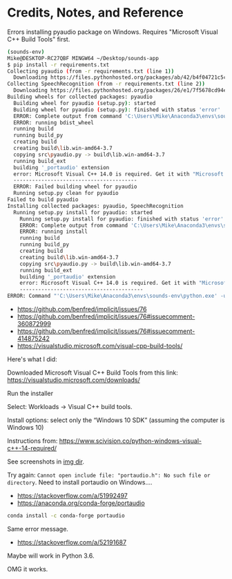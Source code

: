 # Credits, Notes, and Reference





Errors installing pyaudio package on Windows. Requires "Microsoft Visual C++ Build Tools" first.


```sh
(sounds-env)
Mike@DESKTOP-RC27QBF MINGW64 ~/Desktop/sounds-app
$ pip install -r requirements.txt
Collecting pyaudio (from -r requirements.txt (line 1))
  Downloading https://files.pythonhosted.org/packages/ab/42/b4f04721c5c5bfc196ce156b3c768998ef8c0ae3654ed29ea5020c749a6b/PyAudio-0.2.11.tar.gz
Collecting SpeechRecognition (from -r requirements.txt (line 2))
  Downloading https://files.pythonhosted.org/packages/26/e1/7f5678cd94ec1234269d23756dbdaa4c8cfaed973412f88ae8adf7893a50/SpeechRecognition-3.8.1-py2.py3-none-any.whl (32.8MB)
Building wheels for collected packages: pyaudio
  Building wheel for pyaudio (setup.py): started
  Building wheel for pyaudio (setup.py): finished with status 'error'
  ERROR: Complete output from command 'C:\Users\Mike\Anaconda3\envs\sounds-env\python.exe' -u -c 'import setuptools, tokenize;__file__='"'"'C:\\Users\\Mike\\AppData\\Local\\Temp\\pip-install-rp6a0dpo\\pyaudio\\setup.py'"'"';f=getattr(tokenize, '"'"'open'"'"', open)(__file__);code=f.read().replace('"'"'\r\n'"'"', '"'"'\n'"'"');f.close();exec(compile(code, __file__, '"'"'exec'"'"'))' bdist_wheel -d 'C:\Users\Mike\AppData\Local\Temp\pip-wheel-gpzf6zxn' --python-tag cp37:
  ERROR: running bdist_wheel
  running build
  running build_py
  creating build
  creating build\lib.win-amd64-3.7
  copying src\pyaudio.py -> build\lib.win-amd64-3.7
  running build_ext
  building '_portaudio' extension
  error: Microsoft Visual C++ 14.0 is required. Get it with "Microsoft Visual C++ Build Tools": https://visualstudio.microsoft.com/downloads/
  ----------------------------------------
  ERROR: Failed building wheel for pyaudio
  Running setup.py clean for pyaudio
Failed to build pyaudio
Installing collected packages: pyaudio, SpeechRecognition
  Running setup.py install for pyaudio: started
    Running setup.py install for pyaudio: finished with status 'error'
    ERROR: Complete output from command 'C:\Users\Mike\Anaconda3\envs\sounds-env\python.exe' -u -c 'import setuptools, tokenize;__file__='"'"'C:\\Users\\Mike\\AppData\\Local\\Temp\\pip-install-rp6a0dpo\\pyaudio\\setup.py'"'"';f=getattr(tokenize, '"'"'open'"'"', open)(__file__);code=f.read().replace('"'"'\r\n'"'"', '"'"'\n'"'"');f.close();exec(compile(code, __file__, '"'"'exec'"'"'))' install --record 'C:\Users\Mike\AppData\Local\Temp\pip-record-6pahccbe\install-record.txt' --single-version-externally-managed --compile:
    ERROR: running install
    running build
    running build_py
    creating build
    creating build\lib.win-amd64-3.7
    copying src\pyaudio.py -> build\lib.win-amd64-3.7
    running build_ext
    building '_portaudio' extension
    error: Microsoft Visual C++ 14.0 is required. Get it with "Microsoft Visual C++ Build Tools": https://visualstudio.microsoft.com/downloads/
    ----------------------------------------
ERROR: Command "'C:\Users\Mike\Anaconda3\envs\sounds-env\python.exe' -u -c 'import setuptools, tokenize;__file__='"'"'C:\\Users\\Mike\\AppData\\Local\\Temp\\pip-install-rp6a0dpo\\pyaudio\\setup.py'"'"';f=getattr(tokenize, '"'"'open'"'"', open)(__file__);code=f.read().replace('"'"'\r\n'"'"', '"'"'\n'"'"');f.close();exec(compile(code, __file__, '"'"'exec'"'"'))' install --record 'C:\Users\Mike\AppData\Local\Temp\pip-record-6pahccbe\install-record.txt' --single-version-externally-managed --compile" failed with error code 1 in C:\Users\Mike\AppData\Local\Temp\pip-install-rp6a0dpo\pyaudio\

```


  + https://github.com/benfred/implicit/issues/76
  + https://github.com/benfred/implicit/issues/76#issuecomment-360872999
  + https://github.com/benfred/implicit/issues/76#issuecomment-414875242
  + https://visualstudio.microsoft.com/visual-cpp-build-tools/




Here's what I did:

Downloaded Microsoft Visual C++ Build Tools from this link: https://visualstudio.microsoft.com/downloads/

Run the installer

Select: Workloads → Visual C++ build tools.

Install options: select only the “Windows 10 SDK” (assuming the computer is Windows 10)

Instructions from: https://www.scivision.co/python-windows-visual-c++-14-required/

See screenshots in [img dir](/img).



Try again: `Cannot open include file: "portaudio.h": No such file or directory`. Need to install portaudio on Windows....


  + https://stackoverflow.com/a/51992497
  + https://anaconda.org/conda-forge/portaudio

```sh
conda install -c conda-forge portaudio
```

Same error message.

  + https://stackoverflow.com/a/52191687

Maybe will work in Python 3.6.

OMG it works.
